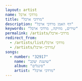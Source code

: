 ```yaml
---
layout: artist
name: מרדכי ארבל
title: "מרדכי ארבל"
description: "דף האמן מרדכי ארבל"
keywords: "שירים, מוזיקה, מרדכי ארבל"
permalink: /artists/מרדכי-ארבל
redirect_from:
  - /artists/list/מרדכי ארבל
  - /artists/מרדכי-ארבל/
songs:
  - number: "32917"
    name: "שושנת יעקב"
    album: "סינגלים"
    artist: "מרדכי ארבל"
---
```

